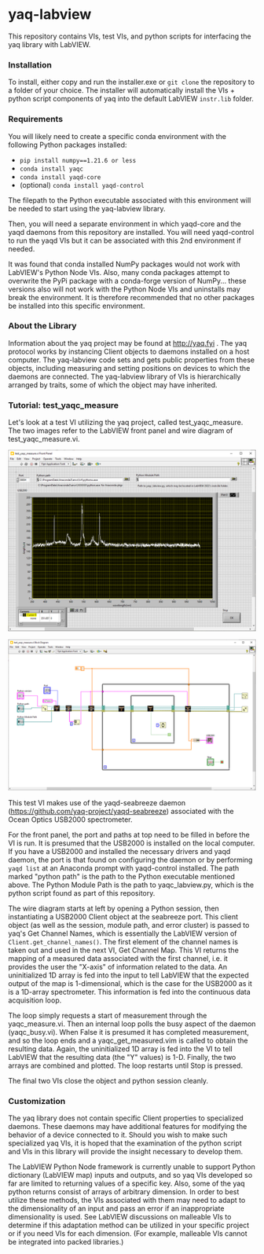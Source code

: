 # yaq-labview 

This repository contains VIs, test VIs, and python scripts for interfacing the yaq library 
with LabVIEW.


### Installation

To install, either copy and run the installer.exe or `git clone` the repository to a folder of
your choice.  The installer will automatically install the VIs + python script components of yaq
into the default LabVIEW `instr.lib` folder.


### Requirements

You will likely need to create a specific conda environment with the following Python packages installed:

* `pip install numpy==1.21.6 or less`
* `conda install yaqc`
* `conda install yaqd-core`
* (optional) `conda install yaqd-control`

The filepath to the Python executable associated with this environment will be needed to start using the
yaq-labview library.

Then, you will need a separate environment in which yaqd-core and the yaqd daemons from this repository
are installed.  You will need yaqd-control to run the yaqd VIs but it can be associated with this
2nd environment if needed.

It was found that conda installed NumPy packages would not work with LabVIEW's Python Node
VIs.  Also, many conda packages attempt to overwrite the PyPi package with a conda-forge version of NumPy...
these versions also will not work with the Python Node VIs and uninstalls may break the environment.  It is
therefore recommended that no other packages be installed into this specific environment.


### About the Library

Information about the yaq project may be found at http://yaq.fyi  .  The yaq protocol works by instancing Client objects
to daemons installed on a host computer.   The yaq-labview code sets and gets public properties from these objects,
including measuring and setting positions on devices to which the daemons are connected.   The yaq-labview library of VIs is 
hierarchically arranged by traits, some of which the object may have inherited.  


### Tutorial:  test_yaqc_measure

Let's look at a test VI utilizing the yaq project, called test_yaqc_measure.  The two images refer to the LabVIEW front panel
and wire diagram of test_yaqc_measure.vi.

![test_yaqc_measure front panel](/test_yaqc_measure_frontpanel.png)

![test_yaqc_measure wire diagram](/test_yaqc_measure_wire_diagram.png)

This test VI makes use of the yaqd-seabreeze daemon (https://github.com/yaq-project/yaqd-seabreeze) associated with the
Ocean Optics USB2000 spectrometer.  

For the front panel, the port and paths at top need to be filled in before the VI is run.  It is presumed that the
USB2000 is installed on the local computer.  If you have a USB2000 and installed the necessary drivers and yaqd daemon, the port
is that found on configuring the daemon or by performing `yaqd list` at an Anaconda prompt with yaqd-control installed.
The path marked "python path" is the path to the Python executable mentioned above.  The Python Module Path is the path to
yaqc_labview.py, which is the python script found as part of this repository.    

The wire diagram starts at left by opening a Python session, then instantiating a USB2000 Client object at the seabreeze port.  This
client object (as well as the session, module path, and error cluster) is passed to yaq's Get Channel Names, which is 
essentially the LabVIEW version of `Client.get_channel_names()`.   The first element of the channel names is taken out and used in
the next VI,  Get Channel Map.   This VI returns the mapping of a measured data associated with the first channel, i.e. it 
provides the user the "X-axis" of information related to the data.   An uninitialized 1D array is fed into the input to tell LabVIEW
that the expected output of the map is 1-dimensional, which is the case for the USB2000 as it is a 1D-array spectrometer. This
information is fed into the continuous data acquisition loop.

The loop simply requests a start of measurement through the yaqc_measure.vi.  Then an internal loop polls the busy aspect of the 
daemon (yaqc_busy.vi).  When False it is presumed it has completed measurement, and so the loop ends and a yaqc_get_measured.vim is
called to obtain the resulting data.  Again, the uninitialized 1D array is fed into the VI to tell LabVIEW that the resulting data
(the "Y" values) is 1-D.  Finally, the two arrays are combined and plotted. The loop restarts until Stop is pressed.

The final two VIs close the object and python session cleanly.


### Customization

The yaq library does not contain specific Client properties to specialized daemons.   These daemons may have additional features
for modifying the behavior of a device connected to it.  Should you wish to make such specialized yaq VIs, it is hoped that the 
examination of the python script and VIs in this library will provide the insight necessary to develop them.

The LabVIEW Python Node framework is currently unable to support Python dictionary (LabVIEW map) inputs and outputs, and so
yaq VIs developed so far are limited to returning values of a specific key.  Also, some of the yaq python returns consist
of arrays of arbitrary dimension.   In order to best utilize these methods, the VIs associated with them may need to adapt to the
dimensionality of an input and pass an error if an inappropriate dimensionality is used.  See LabVIEW discussions on malleable
VIs to determine if this adaptation method can be utilized in your specific project or if you need VIs for each dimension.
(For example, malleable VIs cannot be integrated into packed libraries.)   

